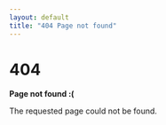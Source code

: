 ```yaml
---
layout: default
title: "404 Page not found"
---
```


<div class="not-found-container">
  <h1>404</h1>
  <p><strong>Page not found :(</strong></p>
  <p>The requested page could not be found.</p>
</div>
